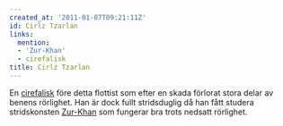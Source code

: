 ```yaml
---
created_at: '2011-01-07T09:21:11Z'
id: Cirlz Tzarlan
links:
  mention:
  - 'Zur-Khan'
  - cirefalisk
title: Cirlz Tzarlan
---
```


En [cirefalisk] före detta flottist som efter en skada förlorat stora delar av benens rörlighet. Han
är dock fullt stridsduglig då han fått studera stridskonsten [Zur-Khan] som fungerar bra trots
nedsatt rörlighet.

  [cirefalisk]: cirefalisk
  [Zur-Khan]: Zur-Khan